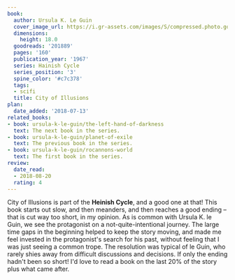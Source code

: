 ```yaml
---
book:
  author: Ursula K. Le Guin
  cover_image_url: https://i.gr-assets.com/images/S/compressed.photo.goodreads.com/books/1382955526l/201889._SX98_.jpg
  dimensions:
    height: 18.0
  goodreads: '201889'
  pages: '160'
  publication_year: '1967'
  series: Hainish Cycle
  series_position: '3'
  spine_color: '#c7c378'
  tags:
  - scifi
  title: City of Illusions
plan:
  date_added: '2018-07-13'
related_books:
- book: ursula-k-le-guin/the-left-hand-of-darkness
  text: The next book in the series.
- book: ursula-k-le-guin/planet-of-exile
  text: The previous book in the series.
- book: ursula-k-le-guin/rocannons-world
  text: The first book in the series.
review:
  date_read:
  - 2018-08-20
  rating: 4
---
```


City of Illusions is part of the **Heinish Cycle**, and a good one at that! This book starts out slow, and then
meanders, and then reaches a good ending – that is cut way too short, in my opinion. As is common with Ursula K.
le Guin, we see the protagonist on a not-quite-intentional journey. The large time gaps in the beginning helped to keep
the story moving, and made me feel invested in the protagonist's search for his past, without feeling that I was just
seeing a common trope. The resolution was typical of le Guin, who rarely shies away from difficult discussions and
decisions.  If only the ending hadn't been so short! I'd love to read a book on the last 20% of the story plus what came
after.
